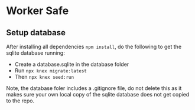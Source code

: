 # Worker Safe

## Setup database
After installing all dependencies `npm install`, do the following to get the sqlite database running:
- Create a database.sqlite in the database folder
- Run `npx knex migrate:latest`
- Then `npx knex seed:run`

Note, the database foler includes a .gitignore file, do not delete this as it makes sure your own local copy of the sqlite database does not get copied to the repo.